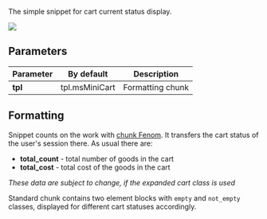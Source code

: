 The simple snippet for cart current status display.

![](https://file.modx.pro/files/f/a/3/fa36fb44f79cf689e7f8f9e7a577931f.png)

## Parameters

Parameter           | By default    | Description
--------------------|---------------|---------------------------------------------
**tpl**             | tpl.msMiniCart    | Formatting chunk

## Formatting
Snippet counts on the work with [chunk Fenom][1]. It transfers the cart status of the user's session there.
As usual there are:
- **total_count** - total number of goods in the cart
- **total_cost** - total cost of the goods in the cart

*These data are subject to change, if the expanded cart class is used*

Standard chunk contains two element blocks with `empty` and `not_empty` classes, displayed for different cart statuses accordingly.


[1]: /en/01_Components/01_pdoTools/03_Parser.md
